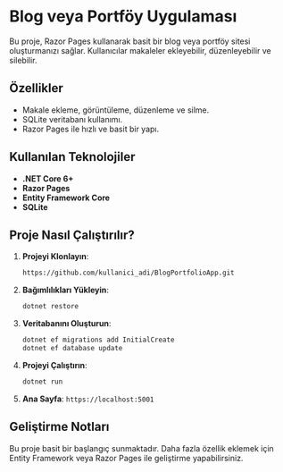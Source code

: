 # Blog veya Portföy Uygulaması

Bu proje, Razor Pages kullanarak basit bir blog veya portföy sitesi oluşturmanızı sağlar. Kullanıcılar makaleler ekleyebilir, düzenleyebilir ve silebilir.

## Özellikler

- Makale ekleme, görüntüleme, düzenleme ve silme.
- SQLite veritabanı kullanımı.
- Razor Pages ile hızlı ve basit bir yapı.

## Kullanılan Teknolojiler

- **.NET Core 6+**
- **Razor Pages**
- **Entity Framework Core**
- **SQLite**

## Proje Nasıl Çalıştırılır?

1. **Projeyi Klonlayın**:
   ```bash
   https://github.com/kullanici_adi/BlogPortfolioApp.git
   ```

2. **Bağımlılıkları Yükleyin**:
   ```bash
   dotnet restore
   ```

3. **Veritabanını Oluşturun**:
   ```bash
   dotnet ef migrations add InitialCreate
   dotnet ef database update
   ```

4. **Projeyi Çalıştırın**:
   ```bash
   dotnet run
   ```

5. **Ana Sayfa**: `https://localhost:5001`

## Geliştirme Notları

Bu proje basit bir başlangıç sunmaktadır. Daha fazla özellik eklemek için Entity Framework veya Razor Pages ile geliştirme yapabilirsiniz.